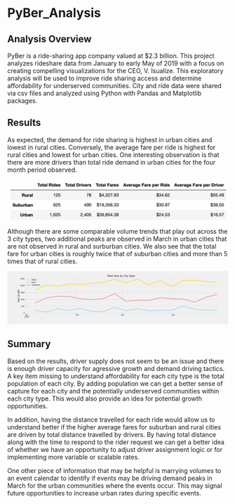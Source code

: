 # PyBer_Analysis

## Analysis Overview
PyBer is a ride-sharing app company valued at $2.3 billion. This project analyzes rideshare data from January to early May of 2019 with a focus on creating compelling visualizations for the CEO, V. Isualize.  This exploratory analysis will be used to improve ride sharing access and determine affordability for underserved communities.  City and ride data were shared via csv files and analyzed using Python with Pandas and Matplotlib packages. 


## Results
As expected, the demand for ride sharing is highest in urban cities and lowest in rural cities.  Conversely, the average fare per ride is highest for rural cities and lowest for urban cities.  One interesting observation is that there are more drivers than total ride demand in urban cities for the four month period observed.


![image_name](https://github.com/Christopheremorgan/PyBer_Analysis/blob/main/analysis/Pyber_Dataframe_Summary.png)

Although there are some comparable volume trends that play out across the 3 city types, two additional peaks are observed in March in urban cities that are not observed in rural and surburban cities.  We also see that the total fare for urban cities is roughly twice that of suburban cities and more than 5 times that of rural cities.

![image_name](https://github.com/Christopheremorgan/PyBer_Analysis/blob/main/analysis/PyBer_fare_summary.png)

## Summary
Based on the results, driver supply does not seem to be an issue and there is enough driver capacity for agressive growth and demand driving tactics.  A key item missing to understand affordability for each city type is the total population of each city.   By adding population we can get a better sense of capture for each city and the potentially underserved communities within each city type.  This would also provide an idea for potential growth opportunities.  

In addition, having the distance travelled for each ride would allow us to understand better if the higher average fares for suburban and rural cities are driven by total distance travelled by drivers.   By having total distance along with the time to respond to the rider request we can get a better idea of whether we have an opportunity to adjust driver assignment logic or for implementing more variable or scalable rates.

One other piece of information that may be helpful is marrying volumes to an event calendar to identify if events may be driving demand peaks in March for the urban communities where the events occur.  This may signal future opportunities to increase urban rates during specific events.
